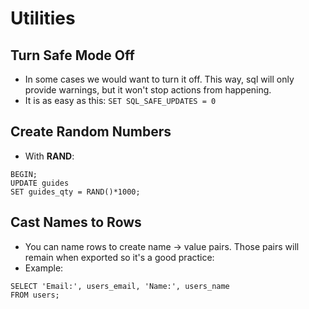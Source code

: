 # Utilities

## Turn Safe Mode Off

- In some cases we would want to turn it off. This way, sql will only provide warnings, but it won't stop actions from happening.
- It is as easy as this: `SET SQL_SAFE_UPDATES = 0`

## Create Random Numbers

- With **RAND**:

```
BEGIN;
UPDATE guides
SET guides_qty = RAND()*1000;
```

## Cast Names to Rows

- You can name rows to create name -> value pairs. Those pairs will remain when exported so it's a good practice:
- Example:

```
SELECT 'Email:', users_email, 'Name:', users_name
FROM users;
```
